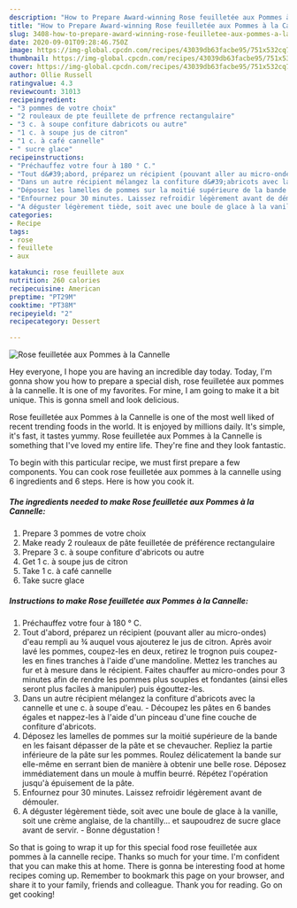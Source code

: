 ```yaml
---
description: "How to Prepare Award-winning Rose feuilletée aux Pommes à la Cannelle"
title: "How to Prepare Award-winning Rose feuilletée aux Pommes à la Cannelle"
slug: 3408-how-to-prepare-award-winning-rose-feuilletee-aux-pommes-a-la-cannelle
date: 2020-09-01T09:28:46.750Z
image: https://img-global.cpcdn.com/recipes/43039db63facbe95/751x532cq70/rose-feuilletee-aux-pommes-a-la-cannelle-photo-principale-de-la-recette.jpg
thumbnail: https://img-global.cpcdn.com/recipes/43039db63facbe95/751x532cq70/rose-feuilletee-aux-pommes-a-la-cannelle-photo-principale-de-la-recette.jpg
cover: https://img-global.cpcdn.com/recipes/43039db63facbe95/751x532cq70/rose-feuilletee-aux-pommes-a-la-cannelle-photo-principale-de-la-recette.jpg
author: Ollie Russell
ratingvalue: 4.3
reviewcount: 31013
recipeingredient:
- "3 pommes de votre choix"
- "2 rouleaux de pte feuillete de prfrence rectangulaire"
- "3 c. à soupe confiture dabricots ou autre"
- "1 c. à soupe jus de citron"
- "1 c. à café cannelle"
- " sucre glace"
recipeinstructions:
- "Préchauffez votre four à 180 ° C."
- "Tout d&#39;abord, préparez un récipient (pouvant aller au micro-ondes) d&#39;eau rempli au ¾ auquel vous ajouterez le jus de citron. Après avoir lavé les pommes, coupez-les en deux, retirez le trognon puis coupez-les en fines tranches à l&#39;aide d&#39;une mandoline. Mettez les tranches au fur et à mesure dans le récipient. Faites chauffer au micro-ondes pour 3 minutes afin de rendre les pommes plus souples et fondantes (ainsi elles seront plus faciles à manipuler) puis égouttez-les."
- "Dans un autre récipient mélangez la confiture d&#39;abricots avec la cannelle et une c. à soupe d&#39;eau. Découpez les pâtes en 6 bandes égales et nappez-les à l&#39;aide d&#39;un pinceau d&#39;une fine couche de confiture d&#39;abricots."
- "Déposez les lamelles de pommes sur la moitié supérieure de la bande en les faisant dépasser de la pâte et se chevaucher. Repliez la partie inférieure de la pâte sur les pommes. Roulez délicatement la bande sur elle-même en serrant bien de manière à obtenir une belle rose. Déposez immédiatement dans un moule à muffin beurré. Répétez l&#39;opération jusqu&#39;à épuisement de la pâte."
- "Enfournez pour 30 minutes. Laissez refroidir légèrement avant de démouler."
- "A déguster légèrement tiède, soit avec une boule de glace à la vanille, soit une crème anglaise, de la chantilly... et saupoudrez de sucre glace avant de servir. Bonne dégustation !"
categories:
- Recipe
tags:
- rose
- feuillete
- aux

katakunci: rose feuillete aux 
nutrition: 260 calories
recipecuisine: American
preptime: "PT29M"
cooktime: "PT38M"
recipeyield: "2"
recipecategory: Dessert

---
```



![Rose feuilletée aux Pommes à la Cannelle](https://img-global.cpcdn.com/recipes/43039db63facbe95/751x532cq70/rose-feuilletee-aux-pommes-a-la-cannelle-photo-principale-de-la-recette.jpg)

Hey everyone, I hope you are having an incredible day today. Today, I'm gonna show you how to prepare a special dish, rose feuilletée aux pommes à la cannelle. It is one of my favorites. For mine, I am going to make it a bit unique. This is gonna smell and look delicious.

Rose feuilletée aux Pommes à la Cannelle is one of the most well liked of recent trending foods in the world. It is enjoyed by millions daily. It's simple, it's fast, it tastes yummy. Rose feuilletée aux Pommes à la Cannelle is something that I've loved my entire life. They're fine and they look fantastic.




To begin with this particular recipe, we must first prepare a few components. You can cook rose feuilletée aux pommes à la cannelle using 6 ingredients and 6 steps. Here is how you cook it.

<!--inarticleads1-->

##### The ingredients needed to make Rose feuilletée aux Pommes à la Cannelle:

1. Prepare 3 pommes de votre choix
1. Make ready 2 rouleaux de pâte feuilletée de préférence rectangulaire
1. Prepare 3 c. à soupe confiture d&#39;abricots ou autre
1. Get 1 c. à soupe jus de citron
1. Take 1 c. à café cannelle
1. Take  sucre glace




<!--inarticleads2-->

##### Instructions to make Rose feuilletée aux Pommes à la Cannelle:

1. Préchauffez votre four à 180 ° C.
1. Tout d&#39;abord, préparez un récipient (pouvant aller au micro-ondes) d&#39;eau rempli au ¾ auquel vous ajouterez le jus de citron. Après avoir lavé les pommes, coupez-les en deux, retirez le trognon puis coupez-les en fines tranches à l&#39;aide d&#39;une mandoline. Mettez les tranches au fur et à mesure dans le récipient. Faites chauffer au micro-ondes pour 3 minutes afin de rendre les pommes plus souples et fondantes (ainsi elles seront plus faciles à manipuler) puis égouttez-les.
1. Dans un autre récipient mélangez la confiture d&#39;abricots avec la cannelle et une c. à soupe d&#39;eau. - Découpez les pâtes en 6 bandes égales et nappez-les à l&#39;aide d&#39;un pinceau d&#39;une fine couche de confiture d&#39;abricots.
1. Déposez les lamelles de pommes sur la moitié supérieure de la bande en les faisant dépasser de la pâte et se chevaucher. Repliez la partie inférieure de la pâte sur les pommes. Roulez délicatement la bande sur elle-même en serrant bien de manière à obtenir une belle rose. Déposez immédiatement dans un moule à muffin beurré. Répétez l&#39;opération jusqu&#39;à épuisement de la pâte.
1. Enfournez pour 30 minutes. Laissez refroidir légèrement avant de démouler.
1. A déguster légèrement tiède, soit avec une boule de glace à la vanille, soit une crème anglaise, de la chantilly... et saupoudrez de sucre glace avant de servir. - Bonne dégustation !




So that is going to wrap it up for this special food rose feuilletée aux pommes à la cannelle recipe. Thanks so much for your time. I'm confident that you can make this at home. There is gonna be interesting food at home recipes coming up. Remember to bookmark this page on your browser, and share it to your family, friends and colleague. Thank you for reading. Go on get cooking!
